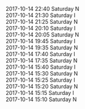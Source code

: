 2017-10-14 22:40 Saturday  N  
2017-10-14 21:30 Saturday  I  
2017-10-14 21:25 Saturday  N  
2017-10-14 20:10 Saturday  I  
2017-10-14 20:05 Saturday  N  
2017-10-14 19:45 Saturday  I  
2017-10-14 19:35 Saturday  N  
2017-10-14 17:40 Saturday  I  
2017-10-14 17:35 Saturday  N  
2017-10-14 15:40 Saturday  I  
2017-10-14 15:30 Saturday  N  
2017-10-14 15:25 Saturday  I  
2017-10-14 15:20 Saturday  N  
2017-10-14 15:15 Saturday  I  
2017-10-14 15:10 Saturday  N  
